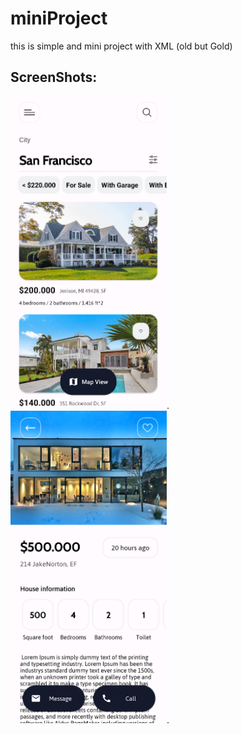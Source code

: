 # miniProject
this is simple and mini project with XML (old but Gold)


## ScreenShots:
<img src="/images/p1.png" width="250" height="500"/>.
<img src="/images/p2.png" width="250" height="500"/>.
